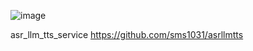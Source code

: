 ![image](https://github.com/user-attachments/assets/fe79b311-7c64-488e-819c-d2fe38e0e562)



asr_llm_tts_service
https://github.com/sms1031/asrllmtts
